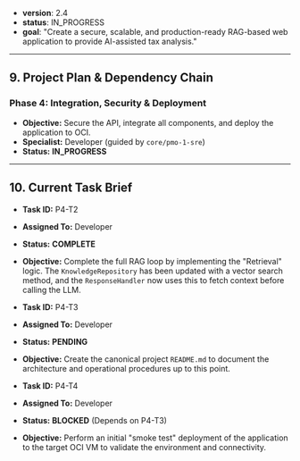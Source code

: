 
<!-- FILENAME: PROJECT_BLUEPRINT_V1.1.md -->
- **version**: 2.4
- **status**: IN_PROGRESS
- **goal**: "Create a secure, scalable, and production-ready RAG-based web application to provide AI-assisted tax analysis."

---
## 9. Project Plan & Dependency Chain

### Phase 4: Integration, Security & Deployment
- **Objective:** Secure the API, integrate all components, and deploy the application to OCI.
- **Specialist:** Developer (guided by `core/pmo-1-sre`)
- **Status:** **IN_PROGRESS**

---
## 10. Current Task Brief
- **Task ID:** P4-T2
- **Assigned To:** Developer
- **Status:** **COMPLETE**
- **Objective:** Complete the full RAG loop by implementing the "Retrieval" logic. The `KnowledgeRepository` has been updated with a vector search method, and the `ResponseHandler` now uses this to fetch context before calling the LLM.

- **Task ID:** P4-T3
- **Assigned To:** Developer
- **Status:** **PENDING**
- **Objective:** Create the canonical project `README.md` to document the architecture and operational procedures up to this point.

- **Task ID:** P4-T4
- **Assigned To:** Developer
- **Status:** **BLOCKED** (Depends on P4-T3)
- **Objective:** Perform an initial "smoke test" deployment of the application to the target OCI VM to validate the environment and connectivity.
```
